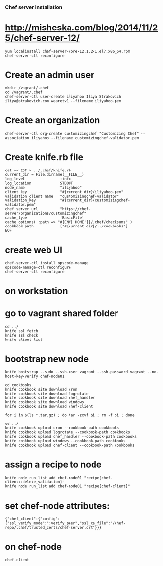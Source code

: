 ### Chef server installation ###
# http://misheska.com/blog/2014/11/25/chef-server-12/
```
yum localinstall chef-server-core-12.1.2-1.el7.x86_64.rpm
chef-server-ctl reconfigure
```
# Create an admin user
```
mkdir /vagrant/.chef
cd /vagrant/.chef
chef-server-ctl user-create iliyahoo Iliya Strakovich iliya@strakovich.com wearetv1 --filename iliyahoo.pem
```
# Create an organization
```
chef-server-ctl org-create customizingchef "Customizing Chef" --association iliyahoo --filename customizingchef-validator.pem
```
# Create knife.rb file
```
cat << EOF > ../.chef/knife.rb
current_dir = File.dirname(__FILE__)
log_level                :info
log_location             STDOUT
node_name                "iliyahoo"
client_key               "#{current_dir}/iliyahoo.pem"
validation_client_name   "customizingchef-validator"
validation_key           "#{current_dir}/customizingchef-validator.pem"
chef_server_url          "https://chef-server/organizations/customizingchef"
cache_type               'BasicFile'
cache_options( :path => "#{ENV['HOME']}/.chef/checksums" )
cookbook_path            ["#{current_dir}/../cookbooks"]
EOF
```
# create web UI
```
chef-server-ctl install opscode-manage
opscode-manage-ctl reconfigure
chef-server-ctl reconfigure
```
# on workstation
# go to vagrant shared folder
```
cd ../
knife ssl fetch
knife ssl check
knife client list
```
# bootstrap new node
```
knife bootstrap --sudo --ssh-user vagrant --ssh-password vagrant --no-host-key-verify chef-node01

cd cookbooks
knife cookbook site download cron
knife cookbook site download logrotate
knife cookbook site download chef_handler
knife cookbook site download windows
knife cookbook site download chef-client

for i in $(ls *.tar.gz) ; do tar -zxvf $i ; rm -f $i ; done

cd ../
knife cookbook upload cron --cookbook-path cookbooks
knife cookbook upload logrotate --cookbook-path cookbooks
knife cookbook upload chef_handler --cookbook-path cookbooks
knife cookbook upload windows --cookbook-path cookbooks
knife cookbook upload chef-client --cookbook-path cookbooks
```
# assign a recipe to node
```
knife node run_list add chef-node01 "recipe[chef-client::delete_validation]"
knife node run_list add chef-node01 "recipe[chef-client]"
```
# set chef-node attributes:
```
{"chef_client":{"config":{"ssl_verify_mode":":verify_peer","ssl_ca_file":"/chef-repo/.chef/trusted_certs/chef-server.crt"}}}
```
# on chef-node
```
chef-client
```
